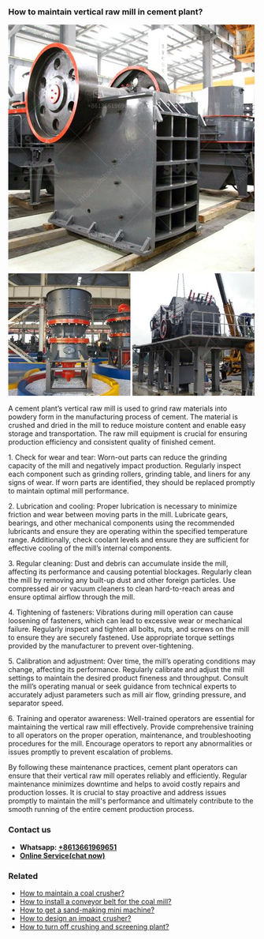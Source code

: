 <h3>How to maintain vertical raw mill in cement plant?</h3><img src='1701745326.jpg' alt=''><p>A cement plant’s vertical raw mill is used to grind raw materials into powdery form in the manufacturing process of cement. The material is crushed and dried in the mill to reduce moisture content and enable easy storage and transportation. The raw mill equipment is crucial for ensuring production efficiency and consistent quality of finished cement.</p><p>1. Check for wear and tear: Worn-out parts can reduce the grinding capacity of the mill and negatively impact production. Regularly inspect each component such as grinding rollers, grinding table, and liners for any signs of wear. If worn parts are identified, they should be replaced promptly to maintain optimal mill performance.</p><p>2. Lubrication and cooling: Proper lubrication is necessary to minimize friction and wear between moving parts in the mill. Lubricate gears, bearings, and other mechanical components using the recommended lubricants and ensure they are operating within the specified temperature range. Additionally, check coolant levels and ensure they are sufficient for effective cooling of the mill’s internal components.</p><p>3. Regular cleaning: Dust and debris can accumulate inside the mill, affecting its performance and causing potential blockages. Regularly clean the mill by removing any built-up dust and other foreign particles. Use compressed air or vacuum cleaners to clean hard-to-reach areas and ensure optimal airflow through the mill.</p><p>4. Tightening of fasteners: Vibrations during mill operation can cause loosening of fasteners, which can lead to excessive wear or mechanical failure. Regularly inspect and tighten all bolts, nuts, and screws on the mill to ensure they are securely fastened. Use appropriate torque settings provided by the manufacturer to prevent over-tightening.</p><p>5. Calibration and adjustment: Over time, the mill’s operating conditions may change, affecting its performance. Regularly calibrate and adjust the mill settings to maintain the desired product fineness and throughput. Consult the mill’s operating manual or seek guidance from technical experts to accurately adjust parameters such as mill air flow, grinding pressure, and separator speed.</p><p>6. Training and operator awareness: Well-trained operators are essential for maintaining the vertical raw mill effectively. Provide comprehensive training to all operators on the proper operation, maintenance, and troubleshooting procedures for the mill. Encourage operators to report any abnormalities or issues promptly to prevent escalation of problems.</p><p>By following these maintenance practices, cement plant operators can ensure that their vertical raw mill operates reliably and efficiently. Regular maintenance minimizes downtime and helps to avoid costly repairs and production losses. It is crucial to stay proactive and address issues promptly to maintain the mill's performance and ultimately contribute to the smooth running of the entire cement production process.</p><h3>Contact us</h3><ul><li><strong>Whatsapp:&nbsp;<a href="https://wa.me/8613661969651">+8613661969651</a></strong></li><li><a href="https://swt.shibang-china.com/?git&amp;zhl&amp;How to maintain vertical raw mill in cement plant"><strong>Online Service(chat now)</strong></a></li></ul><h3>Related</h3><ul><li><a href='How to maintain a coal crusher.md'>How to maintain a coal crusher?</a></li><li><a href='How to install a conveyor belt for the coal mill.md'>How to install a conveyor belt for the coal mill?</a></li><li><a href='How to get a sandmaking mini machine.md'>How to get a sand-making mini machine?</a></li><li><a href='How to design an impact crusher.md'>How to design an impact crusher?</a></li><li><a href='How to turn off crushing and screening plant.md'>How to turn off crushing and screening plant?</a></li></ul>